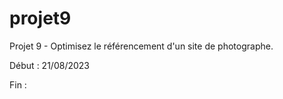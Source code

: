 # projet9
Projet 9 - Optimisez le référencement d'un site de photographe.

Début : 21/08/2023

Fin : 
